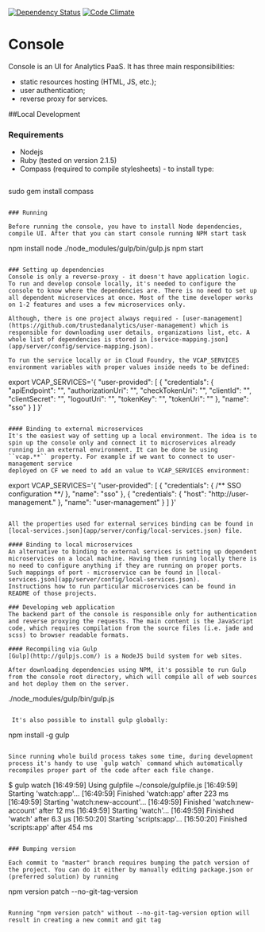 [![Dependency Status](https://gemnasium.com/trustedanalytics/console.svg)](https://gemnasium.com/trustedanalytics/console)
[![Code Climate](https://codeclimate.com/repos/55e2d60c69568061d50034a0/badges/8e67b84db7b88dfb66d7/gpa.svg)](https://codeclimate.com/repos/55e2d60c69568061d50034a0/feed)

Console
=======

Console is an UI for Analytics PaaS. It has three main responsibilities:

 * static resources hosting (HTML, JS, etc.);
 * user authentication;
 * reverse proxy for services.

##Local Development

### Requirements
* Nodejs
* Ruby (tested on version 2.1.5)
* Compass (required to compile stylesheets) - to install type:
  ```
sudo gem install compass
```

### Running

Before running the console, you have to install Node dependencies, compile UI. After that you can start console running NPM start task

```
npm install
node ./node_modules/gulp/bin/gulp.js
npm start
```  

### Setting up dependencies
Console is only a reverse-proxy - it doesn't have application logic. To run and develop console locally, it's needed to configure the console to know where the dependencies are. There is no need to set up all dependent microservices at once. Most of the time developer works on 1-2 features and uses a few microservices only. 

Although, there is one project always required - [user-management](https://github.com/trustedanalytics/user-management) which is responsible for downloading user details, organizations list, etc. A whole list of dependencies is stored in [service-mapping.json](app/server/config/service-mapping.json).

To run the service locally or in Cloud Foundry, the VCAP_SERVICES environment variables with proper values inside needs to be defined:
```
export VCAP_SERVICES='{
  "user-provided": [
   {
    "credentials": {
     "apiEndpoint": "<Cloud Foundry API endpoint>",
     "authorizationUri": "<OAuth authorization endpoint>",
     "checkTokenUri": "<UAA endpoint for authorization token validation>",
     "clientId": "<client ID used for OAuth authorization>",
     "clientSecret": "<client secret used for OAuth authorization>",
     "logoutUri": "<URI to logout.do in UAA server>",
     "tokenKey": "<UAA endpoint for verifying token signatures>",
     "tokenUri": "<OAuth token authorization endpoint>"
    },
    "name": "sso"
   }
  ]
}'
```

#### Binding to external microservices
It's the easiest way of setting up a local environment. The idea is to spin up the console only and connect it to microservices already running in an external environment. It can be done be using ``vcap.**`` property. For example if we want to connect to user-management service
deployed on CF we need to add an value to VCAP_SERVICES environment:

```
export VCAP_SERVICES='{
  "user-provided": [
   {
    "credentials": {
     /** SSO configuration **/
    },
    "name": "sso"
   },
   {
    "credentials": {
     "host": "http://user-management.<CF instance base url>"
    },
    "name": "user-management"
   }
  ]
}'
```

All the properties used for external services binding can be found in [local-services.json](app/server/config/local-services.json) file. 

#### Binding to local microservices
An alternative to binding to external services is setting up dependent microservices on a local machine. Having them running locally there is no need to configure anything if they are running on proper ports. Such mappings of port - microservice can be found in [local-services.json](app/server/config/local-services.json).
Instructions how to run particular microservices can be found in README of those projects.

### Developing web application
The backend part of the console is responsible only for authentication and reverse proxying the requests. The main content is the JavaScript code, which requires compilation from the source files (i.e. jade and scss) to browser readable formats.

#### Recompiling via Gulp
[Gulp](http://gulpjs.com/) is a NodeJS build system for web sites.

After downloading dependencies using NPM, it's possible to run Gulp from the console root directory, which will compile all of web sources and hot deploy them on the server.
```
./node_modules/gulp/bin/gulp.js
```

 It's also possible to install gulp globally:
```
npm install -g gulp
```

Since running whole build process takes some time, during development process it's handy to use `gulp watch` command which automatically recompiles proper part of the code after each file change.
```
$ gulp watch
[16:49:59] Using gulpfile ~/console/gulpfile.js
[16:49:59] Starting 'watch:app'...
[16:49:59] Finished 'watch:app' after 223 ms
[16:49:59] Starting 'watch:new-account'...
[16:49:59] Finished 'watch:new-account' after 12 ms
[16:49:59] Starting 'watch'...
[16:49:59] Finished 'watch' after 6.3 μs
[16:50:20] Starting 'scripts:app'...
[16:50:20] Finished 'scripts:app' after 454 ms

```

### Bumping version

Each commit to "master" branch requires bumping the patch version of the project. You can do it either by manually editing package.json or (preferred solution) by running 

```
npm version patch --no-git-tag-version

```

Running "npm version patch" without --no-git-tag-version option will result in creating a new commit and git tag 
